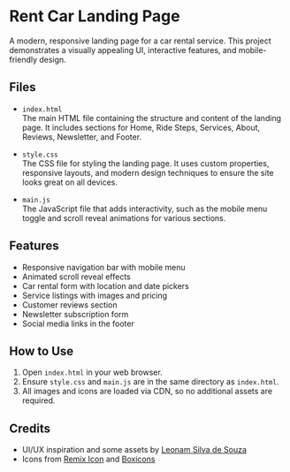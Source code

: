 # Rent Car Landing Page

A modern, responsive landing page for a car rental service. This project demonstrates a visually appealing UI, interactive features, and mobile-friendly design.

## Files

- `index.html`  
  The main HTML file containing the structure and content of the landing page. It includes sections for Home, Ride Steps, Services, About, Reviews, Newsletter, and Footer.

- `style.css`  
  The CSS file for styling the landing page. It uses custom properties, responsive layouts, and modern design techniques to ensure the site looks great on all devices.

- `main.js`  
  The JavaScript file that adds interactivity, such as the mobile menu toggle and scroll reveal animations for various sections.

## Features

- Responsive navigation bar with mobile menu
- Animated scroll reveal effects
- Car rental form with location and date pickers
- Service listings with images and pricing
- Customer reviews section
- Newsletter subscription form
- Social media links in the footer

## How to Use

1. Open `index.html` in your web browser.
2. Ensure `style.css` and `main.js` are in the same directory as `index.html`.
3. All images and icons are loaded via CDN, so no additional assets are required.

## Credits

- UI/UX inspiration and some assets by [Leonam Silva de Souza](https://codepen.io/leonam-silva-de-souza/pen/wBvJVYa)
- Icons from [Remix Icon](https://remixicon.com/) and [Boxicons](https://boxicons.com/)
